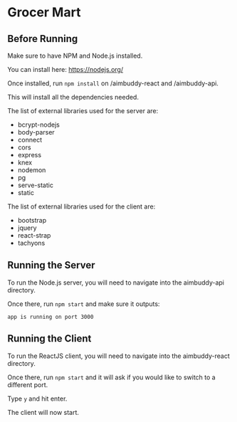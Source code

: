 # Grocer Mart

Before Running
--------------
Make sure to have NPM and Node.js installed.

You can install here: https://nodejs.org/

Once installed, run `npm install` on /aimbuddy-react and /aimbuddy-api.

This will install all the dependencies needed.


The list of external libraries used for the server are:
* bcrypt-nodejs
* body-parser
* connect
* cors
* express
* knex
* nodemon
* pg
* serve-static
* static

The list of external libraries used for the client are:
* bootstrap
* jquery
* react-strap
* tachyons

Running the Server
------------------

To run the Node.js server, you will need to navigate into the aimbuddy-api directory.

Once there, run `npm start` and make sure it outputs:

```
app is running on port 3000
```

Running the Client
------------------
To run the ReactJS client, you will need to navigate into the aimbuddy-react directory.

Once there, run `npm start` and it will ask if you would like to switch to a different port.

Type `y` and hit enter.

The client will now start.